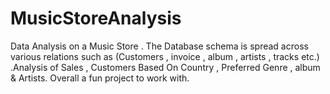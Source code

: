 # MusicStoreAnalysis
Data Analysis on a Music Store . The Database schema is spread across various relations such as (Customers , invoice , album , artists , tracks etc.) .Analysis of  Sales , Customers Based On Country , Preferred Genre , album &amp; Artists.  Overall a fun project to work with.
